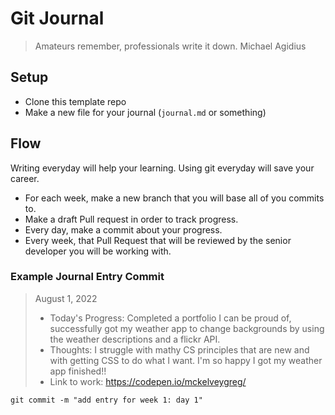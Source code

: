 # Git Journal

> Amateurs remember, professionals write it down.
> Michael Agidius

## Setup

- Clone this template repo
- Make a new file for your journal (`journal.md` or something)

## Flow

Writing everyday will help your learning. Using git everyday will save your career.

- For each week, make a new branch that you will base all of you commits to.
- Make a draft Pull request in order to track progress.
- Every day, make a commit about your progress.
- Every week, that Pull Request that will be reviewed by the senior developer you will be working with.

### Example Journal Entry Commit

> August 1, 2022
>
> - Today's Progress: Completed a portfolio I can be proud of, successfully got my weather app to change backgrounds by using the weather descriptions and a flickr API.
> - Thoughts: I struggle with mathy CS principles that are new and with getting CSS to do what I want. I'm so happy I got my weather app finished!!
> - Link to work: https://codepen.io/mckelveygreg/

`git commit -m "add entry for week 1: day 1"`
